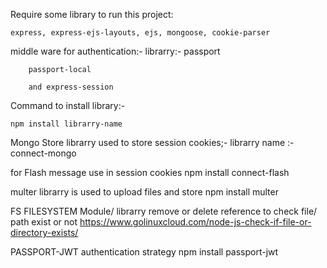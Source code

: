 Require some library to run this project:

    express, express-ejs-layouts, ejs, mongoose, cookie-parser


middle ware for authentication:- 
librarry:-
    passport

        passport-local 

        and express-session

Command to install library:-

    npm install librarry-name

Mongo Store librarry used to store session cookies;-
    librarry name :- 
        connect-mongo

for Flash message use in session cookies
    npm install connect-flash

multer librarry is used to upload files and store 
    npm install multer  



FS FILESYSTEM Module/ librarry remove or delete reference to check file/ path exist or not
https://www.golinuxcloud.com/node-js-check-if-file-or-directory-exists/


PASSPORT-JWT authentication strategy
 npm install passport-jwt